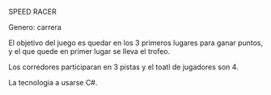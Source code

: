 SPEED RACER

Genero: carrera

El objetivo del juego es quedar en los 3 primeros lugares para ganar puntos,
y el que quede en primer lugar se lleva el trofeo.

Los corredores participaran en 3 pistas y el toatl de jugadores son 4.

La tecnologia a usarse C#.



